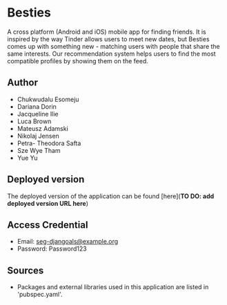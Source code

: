 # Besties

A cross platform (Android and iOS) mobile app for finding friends. It is inspired by the way Tinder allows users to meet new dates, but Besties comes up with something new - matching users with people that share the same interests. Our recommendation system helps users to find the most compatible profiles by showing them on the feed.

## Author
- Chukwudalu Esomeju
- Dariana Dorin
- Jacqueline Ilie
- Luca Brown
- Mateusz Adamski
- Nikolaj Jensen
- Petra- Theodora Safta
- Sze Wye Tham
- Yue Yu

## Deployed version
The deployed version of the application can be found [here](**TO DO: add deployed version URL here**) 

## Access Credential
- Email: seg-djangoals@example.org
- Password: Password123

## Sources
- Packages and external libraries used in this application are listed in 'pubspec.yaml'.